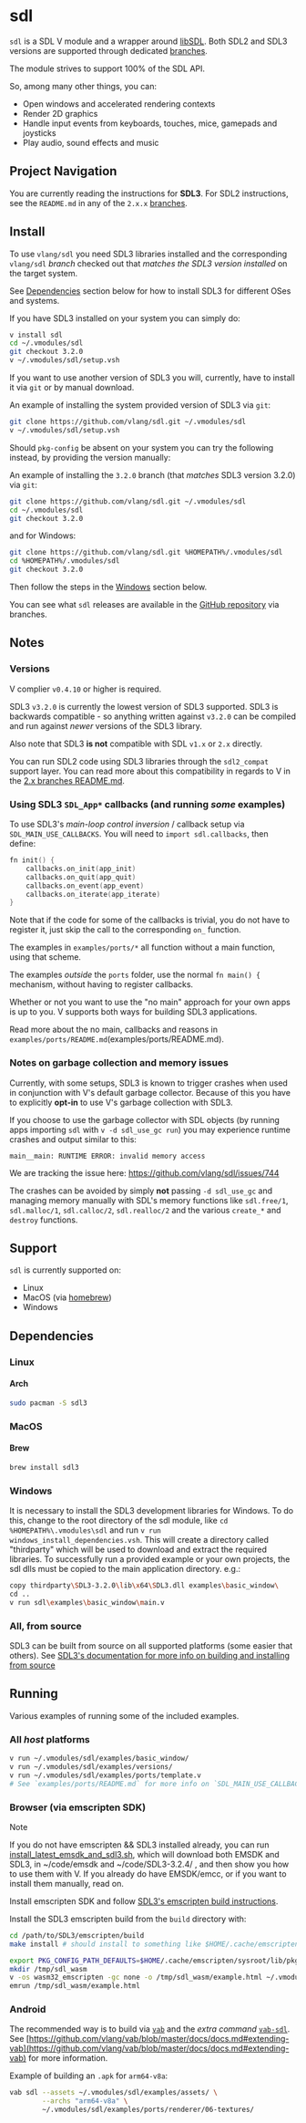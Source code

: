 # sdl

`sdl` is a SDL V module and a wrapper around [libSDL](https://www.libsdl.org/).
Both SDL2 and SDL3 versions are supported through dedicated [branches](https://github.com/vlang/sdl/branches).

The module strives to support 100% of the SDL API.

So, among many other things, you can:
- Open windows and accelerated rendering contexts
- Render 2D graphics
- Handle input events from keyboards, touches, mice, gamepads and joysticks
- Play audio, sound effects and music

## Project Navigation

You are currently reading the instructions for **SDL3**.
For SDL2 instructions, see the `README.md` in any of the `2.x.x` [branches](https://github.com/vlang/sdl/branches).

## Install

To use `vlang/sdl` you need SDL3 libraries installed and the corresponding
`vlang/sdl` *branch* checked out that *matches the SDL3 version installed* on the target system.

See [Dependencies](#Dependencies) section below for how to install SDL3
for different OSes and systems.

If you have SDL3 installed on your system you can simply do:
```bash
v install sdl
cd ~/.vmodules/sdl
git checkout 3.2.0
v ~/.vmodules/sdl/setup.vsh
```

If you want to use another version of SDL3 you will, currently, have to install
it via `git` or by manual download.

An example of installing the system provided version of SDL3 via `git`:
```bash
git clone https://github.com/vlang/sdl.git ~/.vmodules/sdl
v ~/.vmodules/sdl/setup.vsh
```

Should `pkg-config` be absent on your system you can try the following instead,
by providing the version manually:

An example of installing the `3.2.0` branch (that *matches* SDL3 version 3.2.0) via `git`:
```bash
git clone https://github.com/vlang/sdl.git ~/.vmodules/sdl
cd ~/.vmodules/sdl
git checkout 3.2.0
```
and for Windows:
```bash
git clone https://github.com/vlang/sdl.git %HOMEPATH%/.vmodules/sdl
cd %HOMEPATH%/.vmodules/sdl
git checkout 3.2.0
```
Then follow the steps in the [Windows](#windows) section below.

You can see what `sdl` releases are available in the [GitHub repository](https://github.com/vlang/sdl/branches) via branches.

## Notes

### Versions

V complier `v0.4.10` or higher is required.

SDL3 `v3.2.0` is currently the lowest version of SDL3 supported.
SDL3 is backwards compatible - so anything written against `v3.2.0` can be compiled and run
against *newer* versions of the SDL3 library.

Also note that SDL3 **is not** compatible with SDL `v1.x` or `2.x` directly.

You can run SDL2 code using SDL3 libraries through the `sdl2_compat` support layer.
You can read more about this compatibility in regards to V in the
[2.x branches README.md](https://github.com/vlang/sdl/blob/2.30.0/README.md#version-notes).

### Using SDL3 `SDL_App*` callbacks (and running *some* examples)

To use SDL3's *main-loop control inversion* / callback setup via
`SDL_MAIN_USE_CALLBACKS`. You will need to `import sdl.callbacks`,
then define:
```v oksyntax
fn init() {
	callbacks.on_init(app_init)
	callbacks.on_quit(app_quit)
	callbacks.on_event(app_event)
	callbacks.on_iterate(app_iterate)
}
```

Note that if the code for some of the callbacks is trivial, you do not have
to register it, just skip the call to the corresponding `on_` function.

The examples in `examples/ports/*` all function without a main
function, using that scheme.

The examples *outside* the `ports` folder, use the normal `fn main()
{` mechanism, without having to register callbacks.

Whether or not you want to use the "no main" approach for your own apps
is up to you. V supports both ways for building SDL3 applications.

Read more about the no main, callbacks and reasons 
in `examples/ports/README.md`(examples/ports/README.md).

### Notes on garbage collection and memory issues

Currently, with some setups, SDL3 is known to trigger crashes when used in conjunction
with V's default garbage collector. Because of this you have to explicitly **opt-in**
to use V's garbage collection with SDL3.

If you choose to use the garbage collector with SDL objects
(by running apps importing `sdl` with `v -d sdl_use_gc run`)
you may experience runtime crashes and output similar to this:

```
main__main: RUNTIME ERROR: invalid memory access
```

We are tracking the issue here: https://github.com/vlang/sdl/issues/744

The crashes can be avoided by simply **not** passing `-d sdl_use_gc` and
managing memory manually with SDL's memory functions like `sdl.free/1`, `sdl.malloc/1`,
`sdl.calloc/2`, `sdl.realloc/2` and the various `create_*` and `destroy` functions.

## Support

`sdl` is currently supported on:
- Linux
- MacOS (via [homebrew](https://brew.sh/))
- Windows

## Dependencies

### Linux

#### Arch
```bash
sudo pacman -S sdl3
```

### MacOS

#### Brew
```bash
brew install sdl3
```

### Windows

It is necessary to install the SDL3 development libraries for Windows.
To do this, change to the root directory of the sdl module, like
`cd %HOMEPATH%\.vmodules\sdl`
and run
`v run windows_install_dependencies.vsh`.
This will create a directory called "thirdparty" which will be used to download and
extract the required libraries. To successfully run a provided example or your own projects,
the sdl dlls must be copied to the main application directory. e.g.:
```bash
copy thirdparty\SDL3-3.2.0\lib\x64\SDL3.dll examples\basic_window\
cd ..
v run sdl\examples\basic_window\main.v
```

### All, from source

SDL3 can be built from source on all supported platforms
(some easier that others). See [SDL3's documentation for more info
on building and installing from source](https://github.com/libsdl-org/SDL/blob/main/docs/README-cmake.md)

## Running

Various examples of running some of the included examples.

### All *host* platforms
```bash
v run ~/.vmodules/sdl/examples/basic_window/
v run ~/.vmodules/sdl/examples/versions/
v run ~/.vmodules/sdl/examples/ports/template.v
# See `examples/ports/README.md` for more info on `SDL_MAIN_USE_CALLBACKS`.
```

### Browser (via emscripten SDK)

> [!NOTE]  
> If you do not have emscripten && SDL3 installed already, you can run
> [install_latest_emsdk_and_sdl3.sh](install_latest_emsdk_and_sdl3.sh),
> which will download both EMSDK and SDL3, in ~/code/emsdk and ~/code/SDL3-3.2.4/ ,
> and then show you how to use them with V.
> If you already do have EMSDK/emcc, or if you want to install them manually, read on.

Install emscripten SDK and follow [SDL3's emscripten build instructions](https://wiki.libsdl.org/SDL3/README/emscripten).

Install the SDL3 emscripten build from the `build` directory with:
```bash
cd /path/to/SDL3/emscripten/build
make install # should install to something like $HOME/.cache/emscripten/sysroot/...
```

```bash
export PKG_CONFIG_PATH_DEFAULTS=$HOME/.cache/emscripten/sysroot/lib/pkgconfig/
mkdir /tmp/sdl_wasm
v -os wasm32_emscripten -gc none -o /tmp/sdl_wasm/example.html ~/.vmodules/sdl/examples/ports/renderer/05-rectangles/
emrun /tmp/sdl_wasm/example.html
```

### Android

The recommended way is to build via [`vab`](https://github.com/vlang/vab) and the *extra command* [`vab-sdl`](https://github.com/larpon/vab-sdl).
See [https://github.com/vlang/vab/blob/master/docs/docs.md#extending-vab](https://github.com/vlang/vab/blob/master/docs/docs.md#extending-vab)
for more information.

Example of building an `.apk` for `arm64-v8a`:

```bash
vab sdl --assets ~/.vmodules/sdl/examples/assets/ \
        --archs "arm64-v8a" \
		~/.vmodules/sdl/examples/ports/renderer/06-textures/
```
